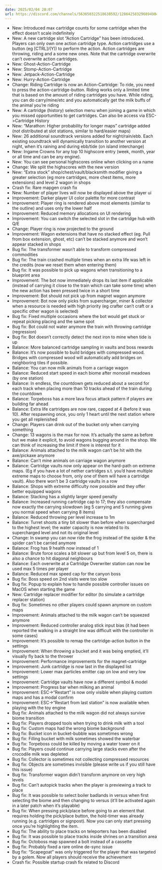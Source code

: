 ```yaml
---
date: 2025/02/04 20:07
url: https://discord.com/channels/563650322518638592/1286425832968949840/1336292135338508319
---
```

- New: Introduced max cartridge counts for some cartridge when the effect doesn’t scale indefinitely
- New: A new cartridge slot “Action Cartridge” has been introduced. Players can only own one action cartridge type. Action cartridges use a button (eg [CTRL]/(Y)) to perform the action. Action cartridges are throwing, riding and a some new ones. Note that the cartridge overwrite can’t overwrite action cartridges.
- New: Ghost-Action-Cartridge
- New: Stomp-Action-Cartridge
- New: Jetpack-Action-Cartridge
- New: Hurry-Action-Cartridge
- Change: Riding Cartridge is now an Action-Cartridge: To ride, you need to press the action-cartridge-button. Riding works only a limited time that is based on the amount of riding cartridges you have. While riding, you can do carry/mine/etc and you automatically get the milk buffs of the animal you’re riding
- New: A cartridge (history) selection menu when joining a game in which you missed opportunities to get cartridges. Can also be access via ESC->Cartridge History
- New: “Marathon: Higher probability for longer maps” cartridge added (not distributed at slot stations, similar to hard/easier maps)
- New: 26 additional soundtrack versions added for night/rain/ebb. Each existing soundtrack will dynamically transition to another version at night, when it’s raining and during ebb/tide (on island interchange)
- New: Ingame Crowns for any top 10 highscore entry (week, month, year or all time and can be any engine).
- New: You can see personal highscores online when clicking on a name
- Change: We split the highscores with the new version
- New: “Extra stock” shop/chest/vault/blacksmith modifier giving a greater selection (eg more cartridges, more chest items, more extensions) and level 2 wagon in shops
- Crash fix: Rare mapgen crash fix
- New: Number of player lives will now be displayed above the player ui
- Improvement: Darker player UI color palette for more contrast
- Improvement: Player ring is rendered above most elements (similar to the outline) and uses only the lower half
- Improvement: Reduced memory allocations on UI rendering
- Improvement: You can switch the selected slot in the cartridge hub with Q/E
- Change: Player ring is now projected to the ground
- Improvement: Wagon extensions that have no stacked effect (eg. Pull from box extension, ghost, etc) can’t be stacked anymore and won’t appear stacked in shops
- Bug fix: The transformer wasn’t able to transform compressed commodities
- Bug fix: The train crashed multiple times when an extra life was left in the credits (now we reset them when entering them)
- Bug fix: It was possible to pick up wagons when transitioning to a blueprint area
- Improvement: The bot now immediately drops its last item if applicable (instead of carrying it close to the train which can take some time) when the new action has been pressed twice in a short time
- Improvement: Bot should not pick up from magnet wagon anymore
- Improvement: Bot now only picks from supercharger, miner & collector when a resource is needed with high priority (eg crafter can’t craft or a specific other wagon is selected)
- Bug fix: Fixed multiple occasions where the bot would get stuck or repeat picking placing and the same spot
- Bug fix: Bot could not water anymore the train with throwing cartridge (regression)
- Bug fix: Bot doesn’t correctly detect the next iron to mine when tide is up
- Balance: More balanced cartridge sampling in vaults and boss rewards
- Balance: It’s now possible to build bridges with compressed wood. Bridges with compressed wood will automatically add bridges on neighboring tiles if possible.
- Balance: You can now milk animals from a carriage wagon
- Balance: Reduced start speed in each biome after monorail meadows (by one station)
- Balance: In endless, the countdown gets reduced about a second for each track when placing more than 10 tracks ahead of the train during the countdown
- Balance: Torpeboss has a more lava focus attack pattern if players are building far ahead
- Balance: Extra life cartridges are now rare, capped at 4 (before it was 10). After respawning once, you only 1 heart until the next station where you get all replenished
- Change: Players can drink out of the bucket only when carrying something
- Change: 13 wagons is the max for now. It’s actually the same as before but we make it explicit, to avoid wagons bugging around in the shop. We can think of increasing the limit if there is interest for it
- Balance: Animals attached to the milk wagon can’t be hit with the axe/pickaxe anymore
- Balance: Can’t mine animals on carriage wagon anymore
- Balance: Cartridge vaults now only appear on the hard-path on extreme maps. (Eg if you have a lot of nether cartridges s.t. you’d have multiple extreme maps to choose from, only one of them will have a cartridge vault). Also there won’t be 3 cartridge vaults in a row
- Balance: Shops with extreme difficulty now possible and they offer better equipped wagons
- Balance: Stacking has a slightly larger speed penalty
- Balance: Increased running cartridge cap to 17; they also compensate now exactly the carrying slowdown (eg 5 carrying and 5 running gives you normal speed when carrying 8 items)
- Balance: Reduced throwing per level increase to 1m
- Balance: Turret shoots a tiny bit slower than before when supercharged to the highest level; the water capacity is now related to its supercharged level and not its original level
- Change: In swamp you can now ride the frog instead of the spider & the spider can’t be carried anymore
- Balance: Frog has 9 health now instead of 1
- Balance: Brute force scales a bit slower up but from level 5 on, there is also a chance to hit diagonal neighbours
- Balance: Each overwrite at a Cartridge Overwriter station can now be used max 5 times per player
- Balance: Reduced max speed cap for the canyon boss
- Bug fix: Boss speed on 2nd visits were too slow
- Bug fix: Popup to explain how to handle possible controller issues on MacOS when starting the game
- New: Cartridge replacer modifier for editor (to simulate a cartridge replacer station)
- Bug fix: Sometimes no other players could spawn anymore on custom maps
- Improvement: Animals attached to the milk wagon can’t be squeezed anymore
- Improvement: Reduced controller analog stick input bias (it had been reported the walking in a straight line was difficult with the controller in some cases)
- Improvement: It’s possible to remap the cartridge-action button in the settings
- Improvement: When throwing a bucket and it was being emptied, it’ll visually fly back to the thrower
- Improvement: Performance improvements for the magnet-cartridge
- Improvement: Junk cartridge is now last in the displayed list
- Improvement: Lower max particles emitter cap on low and very low settings
- Improvement: Cartridge vaults have now a different symbol & model
- Improvement: Progress bar when milking an animal
- Improvement: ESC->“Restart” is now only visible when playing custom maps and has a modal confirm
- Improvement: ESC->“Restart from last station” is now available when playing with the toy engine
- Bug fix: Animals attached to the milk wagon did not always survive biome transition
- Bug fix: Players dropped tools when trying to drink milk with a tool
- Bug fix: Custom maps had the wrong biome background
- Bug fix: Bucket icon in bucket-bubble was sometimes wrong
- Bug fix: Filling bucket with milk sometimes showed the waterbar
- Bug fix: Torpeboss could be killed by moving a water tower on it
- Bug fix: Players could continue carrying large stacks even after the crocodile milk was depleted
- Bug fix: Collector is sometimes not collecting compressed resources
- Bug fix: Objects are sometimes invisible (please write us if you still have this issue)
- Bug fix: Transformer wagon didn’t transform anymore on very high levels
- Bug fix: Can’t autopick tracks when the player is previewing a track to place
- Bug fix: It was possible to select boiler badlands in versus when first selecting the biome and then changing to versus (it’ll be activated again in a later patch when it’s playable)
- Bug fix: When pressing pick/place before going to an element that requires holding the pick/place button, the hold-timer was already running (e.g. cartridges or signpost). Now you can only start pressing once you’re highlighting the item.
- Bug fix: The ability to place tracks on teleporters has been disabled
- Bug fix: It was possible to place tracks inside shrines on a transition area
- Bug fix: Octoboss map spawned a bolt instead of a cassette
- Bug fix: Probably fixed a rare online de-sync issue
- Bug fix: “Scapegoat” was only triggered for the player that was targeted by a golem. Now all players should receive the achievement
- Crash fix: Possible startup crash fix related to Discord